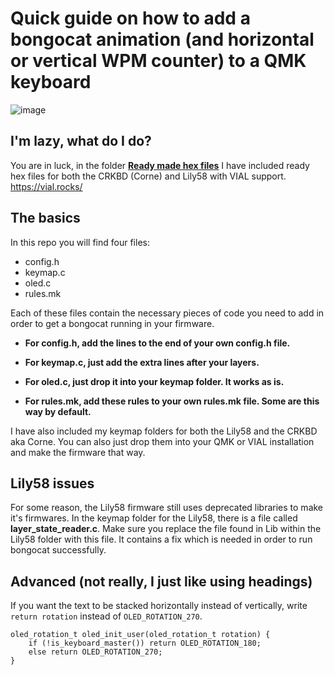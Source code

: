# Quick guide on how to add a bongocat animation (and horizontal or vertical WPM counter) to a QMK keyboard

![image](https://user-images.githubusercontent.com/64993772/194180420-2b6859c4-54dd-4eb3-a3be-3f8097f9c58e.png)

## I'm lazy, what do I do?

You are in luck, in the folder [**Ready made hex files**](https://github.com/CountKeepo/Bongocat-animation-in-QMK-and-VIAL/tree/main/Ready%20made%20HEX%20files) I have included ready hex files for both the CRKBD (Corne) and Lily58 with VIAL support.
https://vial.rocks/

## The basics

In this repo you will find four files:
- config.h
- keymap.c
- oled.c
- rules.mk

Each of these files contain the necessary pieces of code you need to add in order to get a bongocat running in your firmware.

- **For config.h, add the lines to the end of your own config.h file.**

- **For keymap.c, just add the extra lines after your layers.**

- **For oled.c, just drop it into your keymap folder. It works as is.**

- **For rules.mk, add these rules to your own rules.mk file. Some are this way by default.**


I have also included my keymap folders for both the Lily58 and the CRKBD aka Corne. You can also just drop them into your QMK or VIAL installation and make the firmware that way.

## Lily58 issues

For some reason, the Lily58 firmware still uses deprecated libraries to make it's firmwares. In the keymap folder for the Lily58, there is a file called **layer_state_reader.c**. Make sure you replace the file found in Lib within the Lily58 folder with this file. It contains a fix which is needed in order to run bongocat successfully.

## Advanced (not really, I just like using headings)

If you want the text to be stacked horizontally instead of vertically, write ```return rotation``` instead of ```OLED_ROTATION_270```.

```
oled_rotation_t oled_init_user(oled_rotation_t rotation) {
	if (!is_keyboard_master()) return OLED_ROTATION_180;
    else return OLED_ROTATION_270;
}
```
